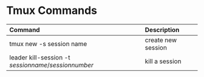 # Tmux Commands #

| Command                                              | Description        |
|:-----------------------------------------------------|:-------------------|
| tmux new -s session name                             | create new session |
| leader kill-session -t _sessionname_/_sessionnumber_ | kill a session     |
